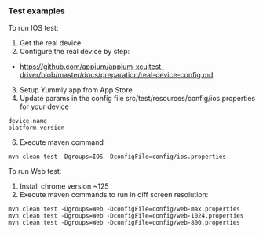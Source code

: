 ### Test examples

To run IOS test:
1. Get the real device
2. Configure the real device by step:
- https://github.com/appium/appium-xcuitest-driver/blob/master/docs/preparation/real-device-config.md
3. Setup Yummly app from App Store
4. Update params in the config file src/test/resources/config/ios.properties for your device
```
device.name
platform.version
```
6. Execute maven command
```
mvn clean test -Dgroups=IOS -DconfigFile=config/ios.properties
```


To run Web test:
1. Install chrome version ~125
2. Execute maven commands to run in diff screen resolution:
```
mvn clean test -Dgroups=Web -DconfigFile=config/web-max.properties
mvn clean test -Dgroups=Web -DconfigFile=config/web-1024.properties
mvn clean test -Dgroups=Web -DconfigFile=config/web-800.properties
```